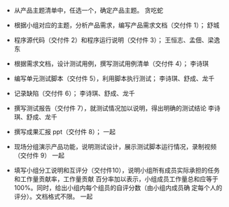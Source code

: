 - 从产品主题清单中，任选一个，确定产品主题。
贪吃蛇

- 根据小组对应的主题，分析产品需求，编写产品需求文档（交付件 1）； 
舒城

- 程序源代码（交付件 2）和程序运行说明（交付件 3）； 
王恒志、孟佃、梁逸东

- 根据需求文档，设计测试用例，撰写测试用例清单（交付件 4）； 
李诗琪

- 编写单元测试脚本（交付件 5），利用脚本执行测试； 
李诗琪、舒成、龙千

- 记录缺陷（交付件 6）；
李诗琪、舒成、龙千

- 撰写测试报告（交付件 7），就测试情况加以说明，得出明确的测试结论
李诗琪、舒成、龙千

- 撰写成果汇报 ppt（交付件 8）； 
一起

- 现场分组演示产品功能，说明测试设计，展示测试脚本运行情况，录制视频（交付件 9）
一起

- 填写小组分工说明和互评分（交付件10），说明小组所有成员实际承担的任务和工作量贡献率，工作量贡献
百分率加以表示，小组成员工作量总和应等于 100%。同时，给出小组内每个组员的自评分数（由小组内成员确
定每个人的评分）。文档格式不限。
一起

